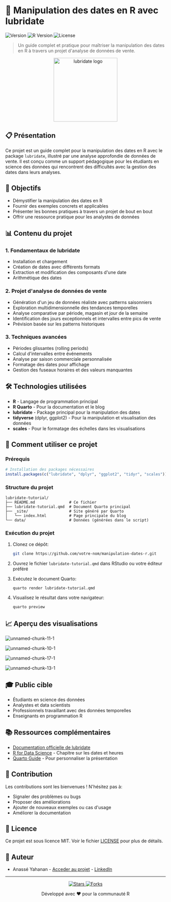 # 📅 Manipulation des dates en R avec lubridate

![Version](https://img.shields.io/badge/Version-1.0-blue)
![R Version](https://img.shields.io/badge/R-%3E%3D%204.1.0-lightgrey)
![License](https://img.shields.io/badge/License-MIT-green)

> Un guide complet et pratique pour maîtriser la manipulation des dates en R à travers un projet d'analyse de données de vente.

<p align="center">
  <img src="https://raw.githubusercontent.com/tidyverse/lubridate/master/man/figures/logo.png" alt="lubridate logo" width="200"/>
</p>

## 📋 Présentation

Ce projet est un guide complet pour la manipulation des dates en R avec le package `lubridate`, illustré par une analyse approfondie de données de vente. Il est conçu comme un support pédagogique pour les étudiants en science des données qui rencontrent des difficultés avec la gestion des dates dans leurs analyses.

## 🎯 Objectifs

- Démystifier la manipulation des dates en R
- Fournir des exemples concrets et applicables
- Présenter les bonnes pratiques à travers un projet de bout en bout
- Offrir une ressource pratique pour les analystes de données

## 📊 Contenu du projet

### 1. Fondamentaux de lubridate
- Installation et chargement
- Création de dates avec différents formats
- Extraction et modification des composants d'une date
- Arithmétique des dates

### 2. Projet d'analyse de données de vente
- Génération d'un jeu de données réaliste avec patterns saisonniers
- Exploration multidimensionnelle des tendances temporelles
- Analyse comparative par période, magasin et jour de la semaine
- Identification des jours exceptionnels et intervalles entre pics de vente
- Prévision basée sur les patterns historiques

### 3. Techniques avancées
- Périodes glissantes (rolling periods)
- Calcul d'intervalles entre événements
- Analyse par saison commerciale personnalisée
- Formatage des dates pour affichage
- Gestion des fuseaux horaires et des valeurs manquantes

## 🛠️ Technologies utilisées

- **R** - Langage de programmation principal
- **R Quarto** - Pour la documentation et le blog
- **lubridate** - Package principal pour la manipulation des dates
- **tidyverse** (dplyr, ggplot2) - Pour la manipulation et visualisation des données
- **scales** - Pour le formatage des échelles dans les visualisations

## 🚀 Comment utiliser ce projet

### Prérequis

```r
# Installation des packages nécessaires
install.packages(c("lubridate", "dplyr", "ggplot2", "tidyr", "scales"))
```

### Structure du projet

```
lubridate-tutorial/
├── README.md               # Ce fichier
├── lubridate-tutorial.qmd  # Document Quarto principal
├── _site/                  # Site généré par Quarto
│   └── index.html          # Page principale du blog
└── data/                   # Données (générées dans le script)
```

### Exécution du projet

1. Clonez ce dépôt:
   ```bash
   git clone https://github.com/votre-nom/manipulation-dates-r.git
   ```

2. Ouvrez le fichier `lubridate-tutorial.qmd` dans RStudio ou votre éditeur préféré

3. Exécutez le document Quarto:
   ```bash
   quarto render lubridate-tutorial.qmd
   ```

4. Visualisez le résultat dans votre navigateur:
   ```bash
   quarto preview
   ```

## 📈 Aperçu des visualisations

![unnamed-chunk-11-1](https://github.com/user-attachments/assets/2d7e76f7-a1f0-4498-9478-972e8edd5921)

![unnamed-chunk-10-1](https://github.com/user-attachments/assets/08dec6bb-f5b6-410b-b43c-ac3d82ffaae9)

![unnamed-chunk-17-1](https://github.com/user-attachments/assets/d5f77303-62c1-44a5-9245-e5c1827d1284)

![unnamed-chunk-13-1](https://github.com/user-attachments/assets/e29c1573-6177-41b0-9d1e-594a58ce5997)


## 🎓 Public cible

- Étudiants en science des données
- Analystes et data scientists
- Professionnels travaillant avec des données temporelles
- Enseignants en programmation R

## 📚 Ressources complémentaires

- [Documentation officielle de lubridate](https://lubridate.tidyverse.org/)
- [R for Data Science](https://r4ds.hadley.nz/) - Chapitre sur les dates et heures
- [Quarto Guide](https://quarto.org/docs/guide/) - Pour personnaliser la présentation

## 🤝 Contribution

Les contributions sont les bienvenues ! N'hésitez pas à:
- Signaler des problèmes ou bugs
- Proposer des améliorations
- Ajouter de nouveaux exemples ou cas d'usage
- Améliorer la documentation

## 📝 Licence

Ce projet est sous licence MIT. Voir le fichier [LICENSE](LICENSE) pour plus de détails.

## 👤 Auteur

- Anassé Yahanan - [Acceder au projet](https://anasseyahnn.github.io/Anasseyahnn-wbs/) - [LinkedIn](https://www.linkedin.com/in/anasse-yahanan-bouagba-3b39aa242/)

---

<p align="center">
  <a href="https://github.com/votre-nom/manipulation-dates-r/stargazers">
    <img src="https://img.shields.io/github/stars/votre-nom/manipulation-dates-r?style=social" alt="Stars"/>
  </a>
  <a href="https://github.com/votre-nom/manipulation-dates-r/network/members">
    <img src="https://img.shields.io/github/forks/votre-nom/manipulation-dates-r?style=social" alt="Forks"/>
  </a>
</p>

<p align="center">
  Développé avec ❤️ pour la communauté R
</p>
